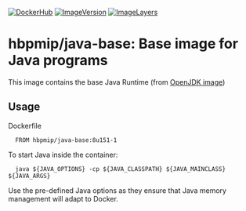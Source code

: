 [![DockerHub](https://img.shields.io/badge/docker-hbpmip%2Fjava--base-008bb8.svg)](https://hub.docker.com/r/hbpmip/java-base/) [![ImageVersion](https://images.microbadger.com/badges/version/hbpmip/java-base.svg)](https://hub.docker.com/r/hbpmip/java-base/tags "hbpmip/java-base image tags") [![ImageLayers](https://images.microbadger.com/badges/image/hbpmip/java-base.svg)](https://microbadger.com/#/images/hbpmip/java-base "hbpmip/java-base on microbadger")

# hbpmip/java-base: Base image for Java programs

This image contains the base Java Runtime (from [OpenJDK image](https://hub.docker.com/r/_/openjdk/))

## Usage

Dockerfile
```
  FROM hbpmip/java-base:8u151-1

```

To start Java inside the container:

```
  java ${JAVA_OPTIONS} -cp ${JAVA_CLASSPATH} ${JAVA_MAINCLASS} ${JAVA_ARGS}
```

Use the pre-defined Java options as they ensure that Java memory management will adapt to Docker.
